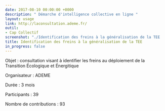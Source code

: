 ```yaml
---
date: 2017-08-10 00:00:00 +0000
description: " Démarche d'intelligence collective en ligne "
layout: usage
link: http://laconsultation.ademe.fr/
outil:
- Cap Collectif
screenshot: "./Identification des freins à la généralisation de la TEE.png"
title: Identification des freins à la généralisation de la TEE
in_progress: false
---
```



Objet : consultation visant à identifier les freins au déploiement de la Transition Écologique et Énergitique

Organisateur : ADEME

Durée : 3 mois

Participants : 39

Nombre de contributions : 93
